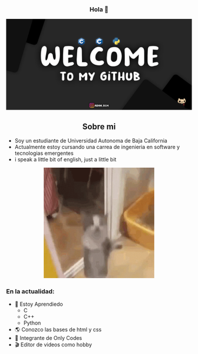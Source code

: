 ### <center> Hola 👋</center>

<img src="assets/Git3.png">

## <center>Sobre mi</center>
- Soy un estudiante de Universidad Autonoma de Baja California
- Actualmente estoy cursando una carrea de ingenieria en software y tecnologias emergentes
- i speak a little bit of english, just a little bit
<Center> <img src="assets/cat-cute.gif" width="300"></Center>

### En la actualidad:
- 🌱 Estoy Aprendiedo 
    - C
    - C++
    - Python
- 🌎 Conozco las bases de html y css
- 🥶 Integrante de Only Codes
- 🎬 Editor de videos como hobby
